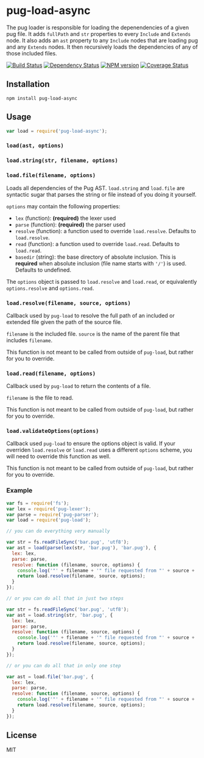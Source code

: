 # pug-load-async

The pug loader is responsible for loading the depenendencies of a given pug file.  It adds `fullPath` and `str` properties to every `Include` and `Extends` node.  It also adds an `ast` property to any `Include` nodes that are loading pug and any `Extends` nodes.  It then recursively loads the dependencies of any of those included files.

[![Build Status](https://img.shields.io/travis/pugjs/pug-load/master.svg)](https://travis-ci.org/pugjs/pug-load)
[![Dependency Status](https://img.shields.io/david/pugjs/pug-load.svg)](https://david-dm.org/pugjs/pug-load)
[![NPM version](https://img.shields.io/npm/v/pug-load.svg)](https://www.npmjs.org/package/pug-load)
[![Coverage Status](https://img.shields.io/codecov/c/github/pugjs/pug-load.svg)](https://codecov.io/gh/pugjs/pug-load)

## Installation

    npm install pug-load-async

## Usage

```js
var load = require('pug-load-async');
```

### `load(ast, options)`
### `load.string(str, filename, options)`
### `load.file(filename, options)`

Loads all dependencies of the Pug AST. `load.string` and `load.file` are syntactic sugar that parses the string or file instead of you doing it yourself.

`options` may contain the following properties:

- `lex` (function): **(required)** the lexer used
- `parse` (function): **(required)** the parser used
- `resolve` (function): a function used to override `load.resolve`. Defaults to `load.resolve`.
- `read` (function): a function used to override `load.read`. Defaults to `load.read`.
- `basedir` (string): the base directory of absolute inclusion. This is **required** when absolute inclusion (file name starts with `'/'`) is used. Defaults to undefined.

The `options` object is passed to `load.resolve` and `load.read`, or equivalently `options.resolve` and `options.read`.

### `load.resolve(filename, source, options)`

Callback used by `pug-load` to resolve the full path of an included or extended file given the path of the source file.

`filename` is the included file. `source` is the name of the parent file that includes `filename`.

This function is not meant to be called from outside of `pug-load`, but rather for you to override.

### `load.read(filename, options)`

Callback used by `pug-load` to return the contents of a file.

`filename` is the file to read.

This function is not meant to be called from outside of `pug-load`, but rather for you to override.

### `load.validateOptions(options)`

Callback used `pug-load` to ensure the options object is valid. If your overriden `load.resolve` or `load.read` uses a different `options` scheme, you will need to override this function as well.

This function is not meant to be called from outside of `pug-load`, but rather for you to override.

### Example

```js
var fs = require('fs');
var lex = require('pug-lexer');
var parse = require('pug-parser');
var load = require('pug-load');

// you can do everything very manually

var str = fs.readFileSync('bar.pug', 'utf8');
var ast = load(parse(lex(str, 'bar.pug'), 'bar.pug'), {
  lex: lex,
  parse: parse,
  resolve: function (filename, source, options) {
    console.log('"' + filename + '" file requested from "' + source + '".');
    return load.resolve(filename, source, options);
  }
});

// or you can do all that in just two steps

var str = fs.readFileSync('bar.pug', 'utf8');
var ast = load.string(str, 'bar.pug', {
  lex: lex,
  parse: parse,
  resolve: function (filename, source, options) {
    console.log('"' + filename + '" file requested from "' + source + '".');
    return load.resolve(filename, source, options);
  }
});

// or you can do all that in only one step

var ast = load.file('bar.pug', {
  lex: lex,
  parse: parse,
  resolve: function (filename, source, options) {
    console.log('"' + filename + '" file requested from "' + source + '".');
    return load.resolve(filename, source, options);
  }
});
```

## License

  MIT
